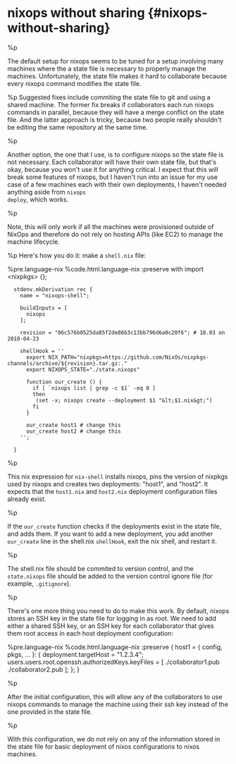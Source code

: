 # nixops without sharing {#nixops-without-sharing}
%p

  The default setup for nixops seems to be tuned for a setup involving
  many machines where the a state file is necessary to properly manage
  the machines. Unfortunately, the state file makes it hard to
  collaborate because every nixops command modifies the state
  file.

%p
  Suggested fixes include commiting the state file to git and
  using a shared machine. The former fix breaks if collaborators each
  run nixops commands in parallel, because they will have a merge
  conflict on the state file. And the latter approach is tricky,
  because two people really shouldn't be editing the same repository
  at the same time.

%p

  Another option, the one that I use, is to configure nixops so the
  state file is not necessary. Each collaborator will have their own
  state file, but that's okay, because you won't use it for anything
  critical. I expect that this will break some features of nixops, but
  I haven't run into an issue for my use case of a few machines each
  with their own deployments, I haven't needed anything aside from
  <code>nixops deploy</code>, which works.

%p

  Note, this will only work if all the machines were provisioned
  outside of NixOps and therefore do not rely on hosting APIs (like
  EC2) to manage the machine lifecycle.

%p
  Here's how you do it: make a <code>shell.nix</code> file:

%pre.language-nix
  %code.html.language-nix
    :preserve
      with import &lt;nixpkgs&gt; {};

      stdenv.mkDerivation rec {
        name = "nixops-shell";

        buildInputs = [
          nixops
        ];

        revision = "06c576b0525da85f2de86b3c13bb796d6a0c20f6"; # 18.03 on 2018-04-23

        shellHook = ''
          export NIX_PATH="nixpkgs=https://github.com/NixOs/nixpkgs-channels/archive/${revision}.tar.gz:."
          export NIXOPS_STATE="./state.nixops"

          function our_create () {
            if [ `nixops list | grep -c $1` -eq 0 ]
            then
             (set -x; nixops create --deployment $1 "&lt;$1.nix&gt;")
            fi
          }

          our_create host1 # change this
          our_create host2 # change this
        '';

      }

%p

  This nix expression for <code>nix-shell</code> installs nixops, pins
  the version of nixpkgs used by nixops and creates two deployments:
  "host1", and "host2". It expects that the <code>host1.nix</code> and
  <code>host2.nix</code> deployment configuration files already exist.

%p

  If the <code>our_create</code> function checks if the deployments
  exist in the state file, and adds them. If you want to add a new
  deployment, you add another <code>our_create</code> line in the
  shell.nix <code>shellHook</code>, exit the nix shell, and restart
  it.

%p

  The shell.nix file should be commited to version control, and the
  <code>state.nixops</code> file should be added to the version
  control ignore file (for example, <code>.gitignore</code>).

%p

  There's one more thing you need to do to make this work. By default,
  nixops stores an SSH key in the state file for logging in as
  root. We need to add either a shared SSH key, or an SSH key for each
  collaborator that gives them root access in each host deployment
  configuration:

%pre.language-nix
  %code.html.language-nix
    :preserve
      {
        host1 =
        { config, pkgs, ... }:
        {
          deployment.targetHost = "1.2.3.4";
          users.users.root.openssh.authorizedKeys.keyFiles = [ ./collaborator1.pub ./collaborator2.pub ];
        };
      }

%p

  After the initial configuration, this will allow any of the
  collaborators to use nixops commands to manage the machine using
  their ssh key instead of the one provided in the state file.

%p

  With this configuration, we do not rely on any of the information
  stored in the state file for basic deployment of nixos
  configurations to nixos machines.
